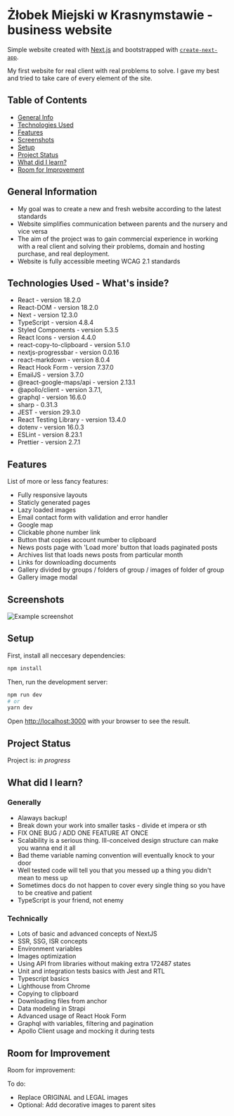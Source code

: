 # Żłobek Miejski w Krasnymstawie - business website

Simple website created with [Next.js](https://nextjs.org/) and bootstrapped with [`create-next-app`](https://github.com/vercel/next.js/tree/canary/packages/create-next-app).

My first website for real client with real problems to solve. I gave my best and tried to take care of every element of the site.

## Table of Contents

- [General Info](#general-information)
- [Technologies Used](#technologies-used)
- [Features](#features)
- [Screenshots](#screenshots)
- [Setup](#setup)
- [Project Status](#project-status)
- [What did I learn?](#what-did-I-learn)
- [Room for Improvement](#room-for-improvement)

## General Information

- My goal was to create a new and fresh website according to the latest standards
- Website simplifies communication between parents and the nursery and vice versa
- The aim of the project was to gain commercial experience in working with a real client and solving their problems, domain and hosting purchase, and real deployment.
- Website is fully accessible meeting WCAG 2.1 standards

## Technologies Used - What's inside?

- React - version 18.2.0
- React-DOM - version 18.2.0
- Next - version 12.3.0
- TypeScript - version 4.8.4
- Styled Components - version 5.3.5
- React Icons - version 4.4.0
- react-copy-to-clipboard - version 5.1.0
- nextjs-progressbar - version 0.0.16
- react-markdown - version 8.0.4
- React Hook Form - version 7.37.0
- EmailJS - version 3.7.0
- @react-google-maps/api - version 2.13.1
- @apollo/client - version 3.7.1,
- graphql - version 16.6.0
- sharp - 0.31.3
- JEST - version 29.3.0
- React Testing Library - version 13.4.0
- dotenv - version 16.0.3
- ESLint - version 8.23.1
- Prettier - version 2.7.1

## Features

List of more or less fancy features:

- Fully responsive layouts
- Staticly generated pages
- Lazy loaded images
- Email contact form with validation and error handler
- Google map
- Clickable phone number link
- Button that copies account number to clipboard
- News posts page with 'Load more' button that loads paginated posts
- Archives list that loads news posts from particular month
- Links for downloading documents
- Gallery divided by groups / folders of group / images of folder of group
- Gallery image modal

## Screenshots

![Example screenshot](./img/screenshot.png)

## Setup

First, install all neccesary dependencies:

```bash
npm install
```

Then, run the development server:

```bash
npm run dev
# or
yarn dev
```

Open [http://localhost:3000](http://localhost:3000) with your browser to see the result.

## Project Status

Project is: _in progress_

## What did I learn?

### Generally

- Alaways backup!
- Break down your work into smaller tasks - divide et impera or sth
- FIX ONE BUG / ADD ONE FEATURE AT ONCE
- Scalability is a serious thing. Ill-conceived design structure can make you wanna end it all
- Bad theme variable naming convention will eventually knock to your door
- Well tested code will tell you that you messed up a thing you didn't mean to mess up
- Sometimes docs do not happen to cover every single thing so you have to be creative and patient
- TypeScript is your friend, not enemy

### Technically

- Lots of basic and advanced concepts of NextJS
- SSR, SSG, ISR concepts
- Environment variables
- Images optimization
- Using API from libraries without making extra 172487 states
- Unit and integration tests basics with Jest and RTL
- Typescript basics
- Lighthouse from Chrome
- Copying to clipboard
- Downloading files from anchor
- Data modeling in Strapi
- Advanced usage of React Hook Form
- Graphql with variables, filtering and pagination
- Apollo Client usage and mocking it during tests

## Room for Improvement

Room for improvement:

To do:

- Replace ORIGINAL and LEGAL images
- Optional: Add decorative images to parent sites
